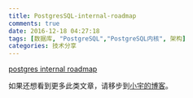 ```yaml
---
title: PostgresSQL-internal-roadmap
comments: true
date: 2016-12-18 04:27:18
tags: [数据库, "PostgreSQL","PostgreSQL内核", 架构]
categories: 技术分享
---
```


[postgres internal roadmap](/uploads/internal.pdf)



如果还想看到更多此类文章，请移步到[小宇的博客](http://shenyu.wiki)。

